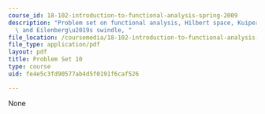 ```yaml
---
course_id: 18-102-introduction-to-functional-analysis-spring-2009
description: "Problem set on functional analysis, Hilbert space, Kuiper\u2019s theorem,\
  \ and Eilenberg\u2019s swindle, "
file_location: /coursemedia/18-102-introduction-to-functional-analysis-spring-2009/fe4e5c3fd90577ab4d5f0191f6caf526_MIT18_102s09_pset10.pdf
file_type: application/pdf
layout: pdf
title: Problem Set 10
type: course
uid: fe4e5c3fd90577ab4d5f0191f6caf526

---
```

None